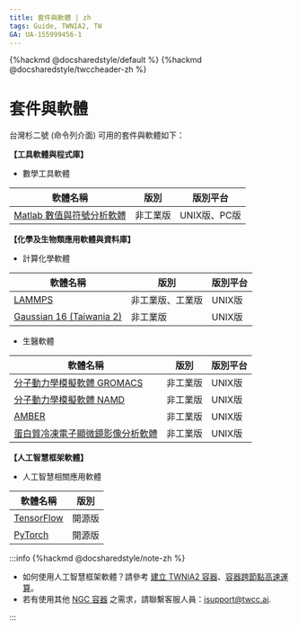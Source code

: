 ```yaml
---
title: 套件與軟體 | zh
tags: Guide, TWNIA2, TW
GA: UA-155999456-1
---
```


{%hackmd @docsharedstyle/default %}
{%hackmd @docsharedstyle/twccheader-zh %}

# 套件與軟體

台灣杉二號 (命令列介面) 可用的套件與軟體如下：


**【工具軟體與程式庫】**

- 數學工具軟體

| 軟體名稱 | 版別 | 	版別平台 |
| -------- | -------- | -------- |
| [Matlab 數值與符號分析軟體](https://iservice.nchc.org.tw/nchc_service/nchc_service_software_detail.php?diuu=c13edee6-ed57-4fed-9be1-5480b4a05302)       | 非工業版     | UNIX版、PC版     |

**【化學及生物類應用軟體與資料庫】**
 
 - 計算化學軟體

| 軟體名稱 | 版別 | 	版別平台 |
| -------- | -------- | -------- |
|  [LAMMPS](https://iservice.nchc.org.tw/nchc_service/nchc_service_software_detail.php?diuu=a0c87aa8-28aa-4155-ac7f-b140cf0de908)         | 非工業版、工業版     | UNIX版     |
|  [Gaussian 16 (Taiwania 2)](https://iservice.nchc.org.tw/nchc_service/nchc_service_software_detail.php?diuu=3f5c7a44-64c4-460b-8117-b1a4354e575e)          | 非工業版     | UNIX版     |

 - 生醫軟體

| 軟體名稱 | 版別 | 	版別平台 |
| -------- | -------- | -------- |
|  [分子動力學模擬軟體 GROMACS](https://iservice.nchc.org.tw/nchc_service/nchc_service_software_detail.php?diuu=6e03663f-b562-4bc1-8476-5e0dca7c574a)           | 非工業版     | UNIX版     |
|  [分子動力學模擬軟體 NAMD](https://iservice.nchc.org.tw/nchc_service/nchc_service_software_detail.php?diuu=17d3c4f5-e655-4143-ae6c-76d6d453b6d8)             | 非工業版     | UNIX版     |
|  [AMBER](https://iservice.nchc.org.tw/nchc_service/nchc_service_software_detail.php?diuu=867baa76-007b-485b-9ebd-63560d488cb8)               | 非工業版     | UNIX版     |
|  [蛋白質冷凍電子顯微鏡影像分析軟體](https://iservice.nchc.org.tw/nchc_service/nchc_service_software_detail.php?diuu=a620596d-b9c9-4d17-9f48-29ea7afc3c8d)               | 非工業版     | UNIX版     |


**【人工智慧框架軟體】**

- 人工智慧相關應用軟體

| 軟體名稱 | 版別 | 	
| -------- | -------- | 
|  [TensorFlow](https://iservice.nchc.org.tw/nchc_service/nchc_service_software_detail.php?diuu=717a850d-4fb6-4033-a2f8-cd0d52cdf5b8)            | 開源版     |     
|  [PyTorch](https://iservice.nchc.org.tw/nchc_service/nchc_service_software_detail.php?diuu=66a576cb-56e9-4185-a328-a2ab806b38cf)               | 開源版     |    


:::info
{%hackmd @docsharedstyle/note-zh %}
- 如何使用人工智慧框架軟體？請參考 [<ins>建立 TWNIA2 容器</ins>](https://man.twcc.ai/@twccdocs/howto-twnia2-create-sglrt-container-zh)、[<ins>容器跨節點高速運算</ins>](https://man.twcc.ai/@twccdocs/howto-twnia2-run-parallel-job-container-zh)。
- 若有使用其他 [<ins>NGC 容器</ins>](https://ngc.nvidia.com/catalog/containers) 之需求，請聯繫客服人員：<ins><a href="isupport@twcc.ai"></a>isupport@twcc.ai</ins>.

:::


